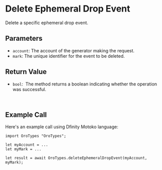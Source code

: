 # Delete Ephemeral Drop Event

Delete a specific ephemeral drop event.

## Parameters

- `account`: The account of the generator making the request.
- `mark`: The unique identifier for the event to be deleted.

## Return Value

- `bool`:  The method returns a boolean indicating whether the operation was successful.

&nbsp;

## Example Call

Here's an example call using Dfinity Motoko language:

```
import OroTypes "OroTypes";

let myAccount = ...
let myMark = ...

let result = await OroTypes.deleteEphemeralDropEvent(myAccount, myMark);
```

&nbsp;
